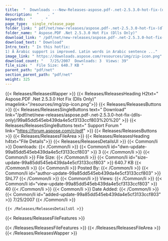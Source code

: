 ```yaml
---
title:  "  Downloads ---New-Releases-aspose.pdf-.net-2.5.3.0-hot-fix-(dlls-only) . " 
description:  "    . " 
keywords:  "    . " 
page_type:  single_release_page
folder_link: " pdf/net/new-releases/aspose.pdf-.net-2.5.3.0-hot-fix-(dlls-only)/"
folder_name: " Aspose.PDF .Net 2.5.3.0 Hot Fix (Dlls Only)"
download_link: " /pdf/net/new-releases/aspose.pdf-.net-2.5.3.0-hot-fix-(dlls-only)/99a85dd545eb439da4e5cf3133ccf803"
download_text: " Download"
Intro_text: " In this hotfix:
1) Â Arabic support is improved. Latin words in Arabic sentence ..."
image_link: " https://downloads.aspose.com/resources/img/zip-icon.png"
download_count: "   7/25/2007  Downloads: 3  Views: 39"
file_size: "  File Size: 640.7 KB "
parent_path: "pdf/net"
section_parent_path: "pdf/net"
weight: 325 
---
```


{{< Releases/ReleasesWapper >}}
  {{< Releases/ReleasesHeading H2txt=" Aspose.PDF .Net 2.5.3.0 Hot Fix (Dlls Only)" imagelink="/resources/img/zip-icon.png">}}
  {{< Releases/ReleasesButtons >}}
    {{< Releases/ReleasesSingleButtons text=" Download" link="/pdf/net/new-releases/aspose.pdf-.net-2.5.3.0-hot-fix-(dlls-only)/99a85dd545eb439da4e5cf3133ccf803%20%20" >}}
    {{< Releases/ReleasesSingleButtons text=" Support Forum " link="https://forum.aspose.com/c/pdf" >}}
  {{< Releases/ReleasesButtons >}}
  {{< Releases/ReleasesFileArea >}}
    {{< Releases/ReleasesHeading h4txt="File Details">}}
    {{< Releases/ReleasesDetailsUl >}}
            {{< Common/li  >}} Downloads: {{< /Common/li >}} 
      {{< Common/li id="dwn-update-99a85dd545eb439da4e5cf3133ccf803" >}} 3 {{< /Common/li >}} 
      {{< Common/li  >}} File Size: {{< /Common/li >}} 
      {{< Common/li id="size-update-99a85dd545eb439da4e5cf3133ccf803" >}} 640.7 KB {{< /Common/li >}} 
      {{< Common/li  >}} Posted By: {{< /Common/li >}} 
      {{< Common/li id="author-update-99a85dd545eb439da4e5cf3133ccf803" >}} ShL77 {{< /Common/li >}} 
      {{< Common/li  >}} Views: {{< /Common/li >}} 
      {{< Common/li id="view-update-99a85dd545eb439da4e5cf3133ccf803" >}} 40 {{< /Common/li >}} 
      {{< Common/li  >}} Date Added: {{< /Common/li >}} 
      {{< Common/li id="added-update-99a85dd545eb439da4e5cf3133ccf803" >}} 7/25/2007 {{< /Common/li >}} 

    {{< /Releases/ReleasesDetailsUl >}}

  {{< Releases/ReleasesFileFeatures >}}
      
  {{< /Releases/ReleasesFileFeatures >}}
 {{< /Releases/ReleasesFileArea >}}
{{< /Releases/ReleasesWapper >}}


